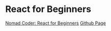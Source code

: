 # React for Beginners

[Nomad Coder: React for Beginners](https://nomadcoders.co/react-for-beginners/lobby)
[Github Page](https://eunjeong-97.github.io/react-for-beginners/)

